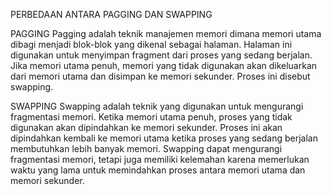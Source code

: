 PERBEDAAN ANTARA PAGGING DAN SWAPPING

PAGGING 
Pagging adalah teknik manajemen memori dimana memori utama dibagi menjadi blok-blok yang dikenal sebagai halaman. Halaman ini digunakan untuk menyimpan fragment dari proses yang sedang berjalan. Jika memori utama penuh, memori yang tidak digunakan akan dikeluarkan dari memori utama dan disimpan ke memori sekunder. Proses ini disebut swapping.

SWAPPING 
Swapping adalah teknik yang digunakan untuk mengurangi fragmentasi memori. Ketika memori utama penuh, proses yang tidak digunakan akan dipindahkan ke memori sekunder. Proses ini akan dipindahkan kembali ke memori utama ketika proses yang sedang berjalan membutuhkan lebih banyak memori. Swapping dapat mengurangi fragmentasi memori, tetapi juga memiliki kelemahan karena memerlukan waktu yang lama untuk memindahkan proses antara memori utama dan memori sekunder.
